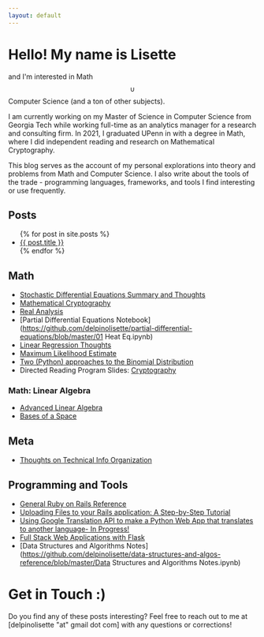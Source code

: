 ```yaml
---
layout: default
---
```

<script type="text/javascript"
  src="https://cdnjs.cloudflare.com/ajax/libs/mathjax/2.7.3/MathJax.js?config=TeX-AMS-MML_HTMLorMML">
</script>
# Hello! My name is Lisette 
and I'm interested in Math $$\cup$$ Computer Science (and a ton of other subjects). 

I am currently working on my Master of Science in Computer Science from Georgia Tech while working full-time as an analytics manager for a research and consulting firm. In 2021, I graduated UPenn in with a degree in Math, where I did independent reading and research on Mathematical Cryptography. 

This blog serves as the account of my personal explorations into theory and problems from Math and Computer Science. I also write about the tools of the trade - programming languages, frameworks, and tools I find interesting or use frequently.

## Posts
 <ul>
  {% for post in site.posts %}
    <li>
      <a href="{{ post.url }}">{{ post.title }}</a>
      <br>
    </li>
  {% endfor %}
</ul>

## Math
- [Stochastic Differential Equations Summary and Thoughts](https://github.com/delpinolisette/stochastic-differential-equations)
- [Mathematical Cryptography](/mathematical_crypto.html)
- [Real Analysis](math/real-analysis/uniform-convergence.html)
- [Partial Differential Equations Notebook](https://github.com/delpinolisette/partial-differential-equations/blob/master/01 Heat Eq.ipynb)
- [Linear Regression Thoughts](/linear_regression.html)
- [Maximum Likelihood Estimate](/MLE.html)
- [Two (Python) approaches to the Binomial Distribution](/binom_dist.html)
- Directed Reading Program Slides: [Cryptography](https://drive.google.com/file/d/1MdGkOsmxy2CyUJRVHIdzjVyykqI3To42/view?fbclid=IwAR3VM03FceUloxVeDge2JDqKOYtu4hkWEx-uqhDgS_nINv2S9eHKC78kZdU)

### Math: Linear Algebra
- [Advanced Linear Algebra](/line_alg.html)
- [Bases of a Space](/math/linear-algebra/change-of-basis.html)

## Meta
- [Thoughts on Technical Info Organization](/organization.html)

## Programming and Tools
- [General Ruby on Rails Reference](/ruby.html)
- [Uploading Files to your Rails application: A Step-by-Step Tutorial](/rails_active_store_file_upload.html)
- [Using Google Translation API to make a Python Web App that translates to another language- In Progress!](/flask_py_translate_api.html)
- [Full Stack Web Applications with Flask](/flask_start.html)
- [Data Structures and Algorithms Notes](https://github.com/delpinolisette/data-structures-and-algos-reference/blob/master/Data Structures and Algorithms Notes.ipynb)

<!-- ### Programming and Tools: Automated Software Testing -->


<!-- - [My Journal](journal.md),  -->
<!-- - [My Reading Log](reading.md) -->


# Get in Touch :)
Do you find any of these posts interesting? Feel free to reach out to me at [delpinolisette "at" gmail dot com] with any questions or corrections!






